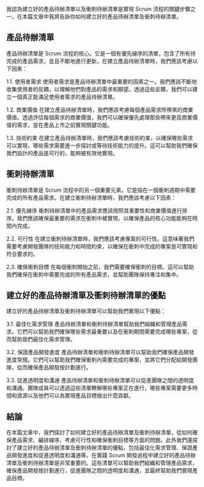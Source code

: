我認為建立好的產品待辦清單以及衝刺待辦清單是實現 Scrum 流程的關鍵步驟之一，在本篇文章中我將告訴你如何建立好的產品待辦清單及衝刺待辦清單。

## 產品待辦清單 

產品待辦清單是 Scrum 流程的核心。它是一個有優先線序的清單，包含了所有待完成的產品需求，並且不斷地進行更新。在建立產品待辦清單時，我們應該考慮以下因素：

1.1. 使用者需求 使用者需求是產品待辦清單中最重要的因素之一。我們應該不斷地收集使用者的反饋，以理解他們對產品的需求和期望。透過這些反饋，我們可以建立一個真正能滿足使用者需求的產品待辦清單。

1.2. 商業價值 在建立產品待辦清單時，我們應該考慮每個產品需求所帶來的商業價值。透過評估每個需求的商業價值，我們可以確保優先處理那些帶來更高商業價值的需求，並在產品上市之前實現關鍵功能。

1.3. 技術約束 在建立產品待辦清單時，我們應該考慮技術約束，以確保哪些需求可以實現，哪些需求需要進一步探討或等待技術能力的提升。這可以幫助我們確保我們設計的產品是可行的，能夠被有效地實現。

## 衝刺待辦清單 

衝刺待辦清單是 Scrum 流程中的另一個重要元素。它是指在一個衝刺週期中需要完成的所有產品需求。在建立衝刺待辦清單時，我們應該考慮以下因素：

2.1. 優先線序 衝刺待辦清單中的產品需求應該按照其重要性和商業價值進行排序。我們應該確保最重要的需求在衝刺中被實現，以確保產品的核心功能能夠在時間內完成。

2.2. 可行性 在建立衝刺待辦清單時，我們應該考慮專案的可行性。這意味著我們需要考慮開發團隊的技術能力和時間約束，以確保在衝刺中完成的專案是可實現和符合要求的。

2.3. 確保衝刺目標 在每個衝刺開始之前，我們需要確保衝刺的目標。這可以幫助我們確保在衝刺中需要完成的所有產品需求，並幫助團隊保持專注和集中。

## 建立好的產品待辦清單及衝刺待辦清單的優點 

建立好的產品待辦清單及衝刺待辦清單可以幫助我們實現以下優點：

3.1. 最佳化需求管理 產品待辦清單和衝刺待辦清單幫助我們組織和管理產品需求。它們可以幫助我們確保哪些需求最重要以及在衝刺期間需要完成哪些專案，從而幫助我們最佳化需求管理。

3.2. 保證產品開發進度 產品待辦清單和衝刺待辦清單可以幫助我們確保產品開發進度常規。它們可以幫助我們確保衝刺內需要完成的專案，並將它們分配給開發團隊，從而確保產品開發按計劃進行。

3.3. 促進透明度和溝通 產品待辦清單和衝刺待辦清單可以促進團隊之間的透明度和溝通。團隊成員可以透過這些清單瞭解哪些專案正在進行，哪些專案需要更多時間和資源以及他們可以為實現產品目標做出什麼貢獻。

## 結論

在本篇文章中，我們探討了如何建立好的產品待辦清單及衝刺待辦清單，從如何確保產品需求、編排線序、考慮可行性和確保衝刺目標等方面的問題。此外我們還探討了建立好的產品待辦清單及衝刺待辦清單的優點，包括最佳化需求管理、保證產品開發進度和促進透明度和溝通等。在實踐 Scrum 開發過程中建立好的產品待辦清單及衝刺待辦清單是非常重要的。這些清單可以幫助我們組織和管理產品需求，確保產品開發按計劃進行，促進團隊之間的透明度和溝通，並最終幫助我們實現產品目標。